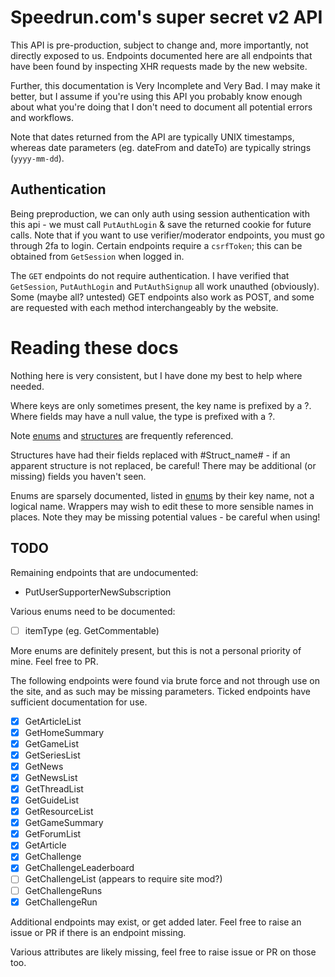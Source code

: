 # Speedrun.com's super secret v2 API

This API is pre-production, subject to change and, more importantly, not directly exposed to us. Endpoints documented here are all endpoints that have been found by inspecting XHR requests made by the new website.

Further, this documentation is Very Incomplete and Very Bad. I may make it better, but I assume if you're using this API you probably know enough about what you're doing that I don't need to document all potential errors and workflows.

Note that dates returned from the API are typically UNIX timestamps, whereas date parameters (eg. dateFrom and dateTo) are typically strings (`yyyy-mm-dd`).

## Authentication
Being preproduction, we can only auth using session authentication with this api - we must call `PutAuthLogin` & save the returned cookie for future calls. Note that if you want to use verifier/moderator endpoints, you must go through 2fa to login.
Certain endpoints require a `csrfToken`; this can be obtained from `GetSession` when logged in.

The `GET` endpoints do not require authentication. I have verified that `GetSession`, `PutAuthLogin` and `PutAuthSignup` all work unauthed (obviously). Some (maybe all? untested) GET endpoints also work as POST, and some are requested with each method interchangeably by the website.

# Reading these docs
Nothing here is very consistent, but I have done my best to help where needed.

Where keys are only sometimes present, the key name is prefixed by a ?. 
Where fields may have a null value, the type is prefixed with a ?.

Note [enums](/endpoints/enums.md) and [structures](/endpoints/structures.md) are frequently referenced. 

Structures have had their fields replaced with #Struct_name# - if an apparent structure is not replaced, be careful! There may be additional (or missing) fields you haven't seen.

Enums are sparsely documented, listed in [enums](/endpoints/enums.md) by their key name, not a logical name. Wrappers may wish to edit these to more sensible names in places. Note they may be missing potential values - be careful when using!

## TODO
Remaining endpoints that are undocumented:
- PutUserSupporterNewSubscription

Various enums need to be documented:
- [ ] itemType (eg. GetCommentable)

More enums are definitely present, but this is not a personal priority of mine. Feel free to PR.

The following endpoints were found via brute force and not through use on the site, and as such may be missing parameters. Ticked endpoints have sufficient documentation for use.
- [x] GetArticleList
- [x] GetHomeSummary
- [x] GetGameList
- [x] GetSeriesList 
- [x] GetNews
- [x] GetNewsList
- [x] GetThreadList
- [x] GetGuideList
- [x] GetResourceList
- [x] GetGameSummary
- [x] GetForumList
- [x] GetArticle
- [x] GetChallenge
- [x] GetChallengeLeaderboard
- [ ] GetChallengeList (appears to require site mod?)
- [ ] GetChallengeRuns
- [x] GetChallengeRun

Additional endpoints may exist, or get added later. Feel free to raise an issue or PR if there is an endpoint missing.

Various attributes are likely missing, feel free to raise issue or PR on those too.
